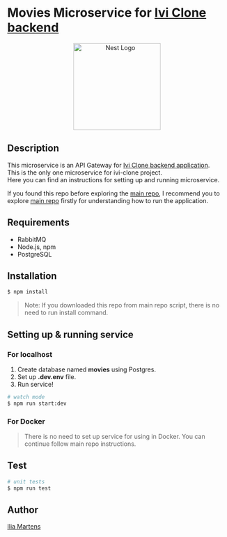 # Movies Microservice for [Ivi Clone backend](https://github.com/IliaMrt/ivi-clone-movies-ms)

<p align="center">
  <a target="blank"><img src="https://nestjs.com/img/logo-small.svg" width="200" alt="Nest Logo" /></a>
</p>


## Description

This microservice is an API Gateway for [Ivi Clone backend application](https://github.com/IliaMrt/ivi-clone-movies-ms).\
This is the only one microservice for ivi-clone project.\
Here you can find an instructions for setting up and running microservice.

If you found this repo before exploring the [main repo](https://github.com/srgklmv/ivi-clone-repo),
I recommend you to explore [main repo](https://github.com/srgklmv/ivi-clone-repo/.gitignore) firstly for understanding how to run the application.

## Requirements
- RabbitMQ
- Node.js, npm
- PostgreSQL

## Installation

```bash
$ npm install
```

> Note: If you downloaded this repo from main repo script, there is no need to run install command.

## Setting up & running service

### For localhost

1. Create database named **movies** using Postgres.
2. Set up **.dev.env** file.
3. Run service!

```bash
# watch mode
$ npm run start:dev
```

### For Docker
> There is no need to set up service for using in Docker. You can continue follow main repo instructions.

## Test

```bash
# unit tests
$ npm run test

```
## Author
[Ilia Martens](https://github.com/IliaMrt/ivi-clone-movies-ms)